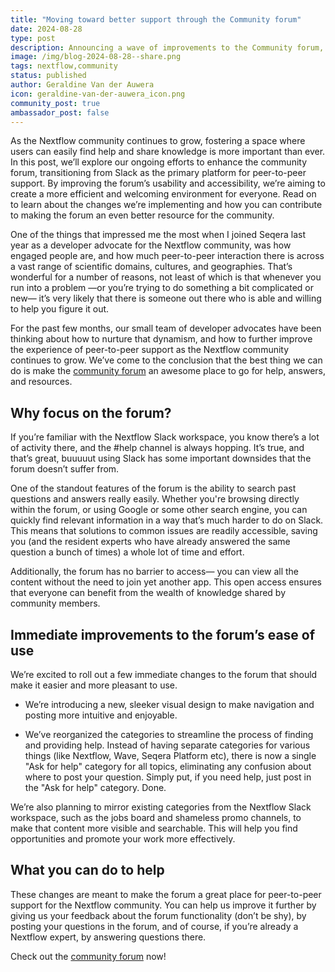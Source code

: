 ```yaml
---
title: "Moving toward better support through the Community forum"
date: 2024-08-28
type: post
description: Announcing a wave of improvements to the Community forum, including a sleeker design, better navigation and a one-size-fits-all category for support questions.
image: /img/blog-2024-08-28--share.png
tags: nextflow,community
status: published
author: Geraldine Van der Auwera
icon: geraldine-van-der-auwera_icon.png
community_post: true
ambassador_post: false
---
```


As the Nextflow community continues to grow, fostering a space where users can easily find help and share knowledge is more important than ever. In this post, we’ll explore our ongoing efforts to enhance the community forum, transitioning from Slack as the primary platform for peer-to-peer support. By improving the forum’s usability and accessibility, we’re aiming to create a more efficient and welcoming environment for everyone. Read on to learn about the changes we’re implementing and how you can contribute to making the forum an even better resource for the community.

<!-- end-archive-description -->

One of the things that impressed me the most when I joined Seqera last year as a developer advocate for the Nextflow community, was how engaged people are, and how much peer-to-peer interaction there is across a vast range of scientific domains, cultures, and geographies. That’s wonderful for a number of reasons, not least of which is that whenever you run into a problem —or you’re trying to do something a bit complicated or new— it’s very likely that there is someone out there who is able and willing to help you figure it out.

For the past few months, our small team of developer advocates have been thinking about how to nurture that dynamism, and how to further improve the experience of peer-to-peer support as the Nextflow community continues to grow. We’ve come to the conclusion that the best thing we can do is make the [community forum](https://community.seqera.io/) an awesome place to go for help, answers, and resources.

## Why focus on the forum?

If you’re familiar with the Nextflow Slack workspace, you know there’s a lot of activity there, and the #help channel is always hopping. It’s true, and that’s great, buuuuut using Slack has some important downsides that the forum doesn’t suffer from.

One of the standout features of the forum is the ability to search past questions and answers really easily. Whether you're browsing directly within the forum, or using Google or some other search engine, you can quickly find relevant information in a way that’s much harder to do on Slack. This means that solutions to common issues are readily accessible, saving you (and the resident experts who have already answered the same question a bunch of times) a whole lot of time and effort.

Additionally, the forum has no barrier to access— you can view all the content without the need to join yet another app. This open access ensures that everyone can benefit from the wealth of knowledge shared by community members.

## Immediate improvements to the forum’s ease of use

We’re excited to roll out a few immediate changes to the forum that should make it easier and more pleasant to use.

- We’re introducing a new, sleeker visual design to make navigation and posting more intuitive and enjoyable.

- We’ve reorganized the categories to streamline the process of finding and providing help. Instead of having separate categories for various things (like Nextflow, Wave, Seqera Platform etc), there is now a single "Ask for help" category for all topics, eliminating any confusion about where to post your question. Simply put, if you need help, just post in the "Ask for help" category. Done.

We’re also planning to mirror existing categories from the Nextflow Slack workspace, such as the jobs board and shameless promo channels, to make that content more visible and searchable. This will help you find opportunities and promote your work more effectively.

## What you can do to help

These changes are meant to make the forum a great place for peer-to-peer support for the Nextflow community. You can help us improve it further by giving us your feedback about the forum functionality (don’t be shy), by posting your questions in the forum, and of course, if you’re already a Nextflow expert, by answering questions there.

Check out the [community forum](https://community.seqera.io/) now!
